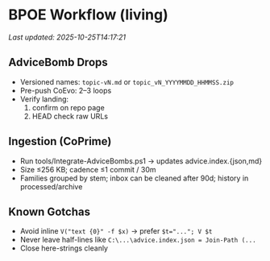 # BPOE Workflow (living)

_Last updated: 2025-10-25T14:17:21_

## AdviceBomb Drops
- Versioned names: `topic-vN.md` or `topic_vN_YYYYMMDD_HHMMSS.zip`
- Pre-push CoEvo: 2–3 loops
- Verify landing:
  1. confirm on repo page
  2. HEAD check raw URLs

## Ingestion (CoPrime)
- Run tools/Integrate-AdviceBombs.ps1 → updates advice.index.{json,md}
- Size ≤256 KB; cadence ≤1 commit / 30m
- Families grouped by stem; inbox can be cleaned after 90d; history in processed/archive

## Known Gotchas
- Avoid inline `V("text {0}" -f $x)` → prefer `$t="..."; V $t`
- Never leave half-lines like `C:\...\advice.index.json = Join-Path (...`
- Close here-strings cleanly

